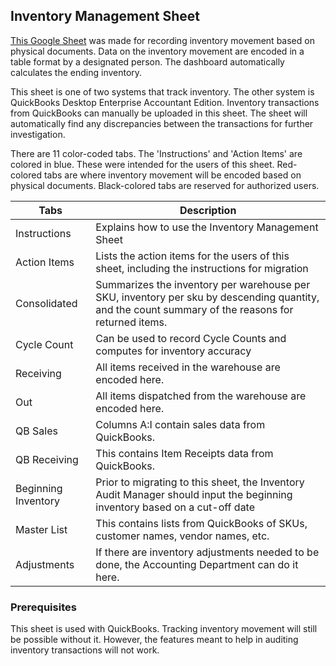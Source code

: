 ## Inventory Management Sheet

[This Google Sheet](https://docs.google.com/spreadsheets/d/1dwZMilVAzngg5_5ut_g2mDthO7WWQZlbHIYyYk1-Rl8/edit?usp=sharing) was made for recording inventory movement based on physical documents.
Data on the inventory movement are encoded in a table format by a designated person.
The dashboard automatically calculates the ending inventory.

This sheet is one of two systems that track inventory. The other system is QuickBooks Desktop Enterprise Accountant Edition.
Inventory transactions from QuickBooks can manually be uploaded in this sheet.
The sheet will automatically find any discrepancies between the transactions for further investigation.

There are 11 color-coded tabs. The 'Instructions' and 'Action Items' are colored in blue.
These were intended for the users of this sheet. Red-colored tabs are where inventory movement will be encoded based on physical documents.
Black-colored tabs are reserved for authorized users.

Tabs | Description
---- | -----------
Instructions | Explains how to use the Inventory Management Sheet
Action Items | Lists the action items for the users of this sheet, including the instructions for migration
Consolidated | Summarizes the inventory per warehouse per SKU, inventory per sku by descending quantity, and the count summary of the reasons for returned items.
Cycle Count | Can be used to record Cycle Counts and computes for inventory accuracy 
Receiving | All items received in the warehouse are encoded here. 
Out | All items dispatched from the warehouse are encoded here.
QB Sales | Columns A:I contain sales data from QuickBooks.
QB Receiving | This contains Item Receipts data from QuickBooks.
Beginning Inventory | Prior to migrating to this sheet, the Inventory Audit Manager should input the beginning inventory based on a cut-off date
Master List | This contains lists from QuickBooks of SKUs, customer names, vendor names, etc.
Adjustments | If there are inventory adjustments needed to be done, the Accounting Department can do it here.

### Prerequisites

This sheet is used with QuickBooks. Tracking inventory movement will still be possible without it.
However, the features meant to help in auditing inventory transactions will not work.



 
